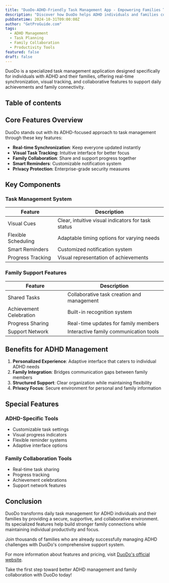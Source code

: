 ```yaml
---
title: "DuoDo-ADHD-Friendly Task Management App - Empowering Families Together"
description: "Discover how DuoDo helps ADHD individuals and families collaborate, manage tasks, and achieve goals with its specialized features and support network."
pubDatetime: 2024-10-31T09:00:00Z
author: "GetProGuide.com"
tags:
  - ADHD Management
  - Task Planning
  - Family Collaboration
  - Productivity Tools
featured: false
draft: false
---
```


DuoDo is a specialized task management application designed specifically for individuals with ADHD and their families, offering real-time synchronization, visual tracking, and collaborative features to support daily achievements and family connectivity.

## Table of contents

## Core Features Overview

DuoDo stands out with its ADHD-focused approach to task management through these key features:

- **Real-time Synchronization**: Keep everyone updated instantly
- **Visual Task Tracking**: Intuitive interface for better focus
- **Family Collaboration**: Share and support progress together
- **Smart Reminders**: Customizable notification system
- **Privacy Protection**: Enterprise-grade security measures

## Key Components

### Task Management System

| Feature | Description |
|-------------|-------------|
| Visual Cues | Clear, intuitive visual indicators for task status |
| Flexible Scheduling | Adaptable timing options for varying needs |
| Smart Reminders | Customized notification system |
| Progress Tracking | Visual representation of achievements |

### Family Support Features

| Feature | Description |
|-------------|-------------|
| Shared Tasks | Collaborative task creation and management |
| Achievement Celebration | Built-in recognition system |
| Progress Sharing | Real-time updates for family members |
| Support Network | Interactive family communication tools |

## Benefits for ADHD Management

1. **Personalized Experience**: Adaptive interface that caters to individual ADHD needs
2. **Family Integration**: Bridges communication gaps between family members
3. **Structured Support**: Clear organization while maintaining flexibility
4. **Privacy Focus**: Secure environment for personal and family information

## Special Features

### ADHD-Specific Tools

- Customizable task settings
- Visual progress indicators
- Flexible reminder systems
- Adaptive interface options

### Family Collaboration Tools

- Real-time task sharing
- Progress tracking
- Achievement celebrations
- Support network features

## Conclusion

DuoDo transforms daily task management for ADHD individuals and their families by providing a secure, supportive, and collaborative environment. Its specialized features help build stronger family connections while maintaining individual productivity and focus.

Join thousands of families who are already successfully managing ADHD challenges with DuoDo's comprehensive support system.

For more information about features and pricing, visit [DuoDo's official website](https://www.getduodo.com/).

Take the first step toward better ADHD management and family collaboration with DuoDo today!
